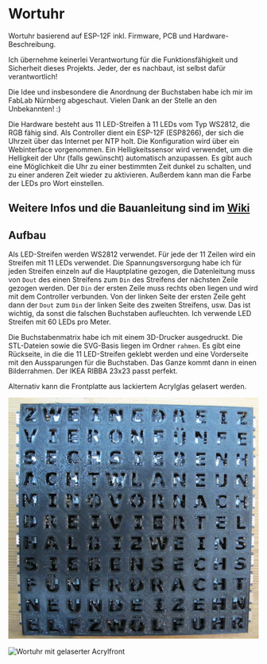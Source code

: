 # Wortuhr
Wortuhr basierend auf ESP-12F inkl. Firmware, PCB und Hardware-Beschreibung.

Ich übernehme keinerlei Verantwortung für die Funktionsfähigkeit und Sicherheit dieses Projekts. Jeder, der es nachbaut, ist selbst dafür verantwortlich!

Die Idee und insbesondere die Anordnung der Buchstaben habe ich mir im FabLab Nürnberg abgeschaut. Vielen Dank an der Stelle an den Unbekannten! :)

Die Hardware besteht aus 11 LED-Streifen à 11 LEDs vom Typ WS2812, die RGB fähig sind. Als Controller dient ein ESP-12F (ESP8266), der sich die Uhrzeit über das Internet per NTP holt. Die Konfiguration wird über ein Webinterface vorgenommen. Ein Helligkeitssensor wird verwendet, um die Helligkeit der Uhr (falls gewünscht) automatisch anzupassen. Es gibt auch eine Möglichkeit die Uhr zu einer bestimmten Zeit dunkel zu schalten, und zu einer anderen Zeit wieder zu aktivieren. Außerdem kann man die Farbe der LEDs pro Wort einstellen.


## Weitere Infos und die Bauanleitung sind im [Wiki](https://github.com/SteMaker/wortuhr/wiki)


## Aufbau
Als LED-Streifen werden WS2812 verwendet. Für jede der 11 Zeilen wird ein Streifen mit 11 LEDs verwendet. Die Spannungsversorgung habe ich für jeden Streifen einzeln auf die Hauptplatine gezogen, die Datenleitung muss von `Dout` des einen Streifens zum `Din` des Streifens der nächsten Zeile gezogen werden. Der `Din` der ersten Zeile muss rechts oben liegen und wird mit dem Controller verbunden. Von der linken Seite der ersten Zeile geht dann der `Dout` zum `Din` der linken Seite des zweiten Streifens, usw. Das ist wichtig, da sonst die falschen Buchstaben aufleuchten. Ich verwende LED Streifen mit 60 LEDs pro Meter.

Die Buchstabenmatrix habe ich mit einem 3D-Drucker ausgedruckt. Die STL-Dateien sowie die SVG-Basis liegen im Ordner `rahmen`. Es gibt eine Rückseite, in die die 11 LED-Streifen geklebt werden und eine Vorderseite mit den Aussparungen für die Buchstaben. Das Ganze kommt dann in einen Bilderrahmen. Der IKEA RIBBA 23x23 passt perfekt.

Alternativ kann die Frontplatte aus lackiertem Acrylglas gelasert werden.

![Buchstabenmatrix](./pics/buchstabenmatrix.jpg "Buchstabenmatrix")

![Wortuhr mit gelaserter Acrylfront](./pics/wortuhr_komplett_schwarz_wei%C3%9F.jpg)


